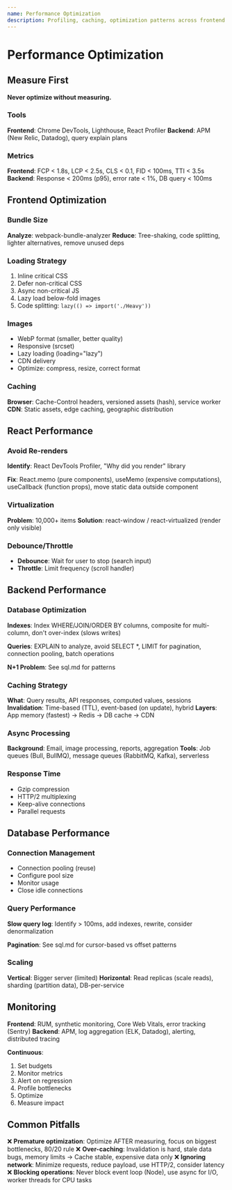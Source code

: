 ```yaml
---
name: Performance Optimization
description: Profiling, caching, optimization patterns across frontend and backend
---
```


# Performance Optimization

## Measure First

**Never optimize without measuring.**

### Tools
**Frontend**: Chrome DevTools, Lighthouse, React Profiler
**Backend**: APM (New Relic, Datadog), query explain plans

### Metrics
**Frontend**: FCP < 1.8s, LCP < 2.5s, CLS < 0.1, FID < 100ms, TTI < 3.5s
**Backend**: Response < 200ms (p95), error rate < 1%, DB query < 100ms

## Frontend Optimization

### Bundle Size
**Analyze**: webpack-bundle-analyzer
**Reduce**: Tree-shaking, code splitting, lighter alternatives, remove unused deps

### Loading Strategy
1. Inline critical CSS
2. Defer non-critical CSS
3. Async non-critical JS
4. Lazy load below-fold images
5. Code splitting: `lazy(() => import('./Heavy'))`

### Images
- WebP format (smaller, better quality)
- Responsive (srcset)
- Lazy loading (loading="lazy")
- CDN delivery
- Optimize: compress, resize, correct format

### Caching
**Browser**: Cache-Control headers, versioned assets (hash), service worker
**CDN**: Static assets, edge caching, geographic distribution

## React Performance

### Avoid Re-renders
**Identify**: React DevTools Profiler, "Why did you render" library

**Fix**: React.memo (pure components), useMemo (expensive computations), useCallback (function props), move static data outside component

### Virtualization
**Problem**: 10,000+ items
**Solution**: react-window / react-virtualized (render only visible)

### Debounce/Throttle
- **Debounce**: Wait for user to stop (search input)
- **Throttle**: Limit frequency (scroll handler)

## Backend Performance

### Database Optimization

**Indexes**: Index WHERE/JOIN/ORDER BY columns, composite for multi-column, don't over-index (slows writes)

**Queries**: EXPLAIN to analyze, avoid SELECT *, LIMIT for pagination, connection pooling, batch operations

**N+1 Problem**: See sql.md for patterns

### Caching Strategy

**What**: Query results, API responses, computed values, sessions
**Invalidation**: Time-based (TTL), event-based (on update), hybrid
**Layers**: App memory (fastest) → Redis → DB cache → CDN

### Async Processing

**Background**: Email, image processing, reports, aggregation
**Tools**: Job queues (Bull, BullMQ), message queues (RabbitMQ, Kafka), serverless

### Response Time
- Gzip compression
- HTTP/2 multiplexing
- Keep-alive connections
- Parallel requests

## Database Performance

### Connection Management
- Connection pooling (reuse)
- Configure pool size
- Monitor usage
- Close idle connections

### Query Performance
**Slow query log**: Identify > 100ms, add indexes, rewrite, consider denormalization

**Pagination**: See sql.md for cursor-based vs offset patterns

### Scaling
**Vertical**: Bigger server (limited)
**Horizontal**: Read replicas (scale reads), sharding (partition data), DB-per-service

## Monitoring

**Frontend**: RUM, synthetic monitoring, Core Web Vitals, error tracking (Sentry)
**Backend**: APM, log aggregation (ELK, Datadog), alerting, distributed tracing

**Continuous**:
1. Set budgets
2. Monitor metrics
3. Alert on regression
4. Profile bottlenecks
5. Optimize
6. Measure impact

## Common Pitfalls

❌ **Premature optimization**: Optimize AFTER measuring, focus on biggest bottlenecks, 80/20 rule
❌ **Over-caching**: Invalidation is hard, stale data bugs, memory limits → Cache stable, expensive data only
❌ **Ignoring network**: Minimize requests, reduce payload, use HTTP/2, consider latency
❌ **Blocking operations**: Never block event loop (Node), use async for I/O, worker threads for CPU tasks
